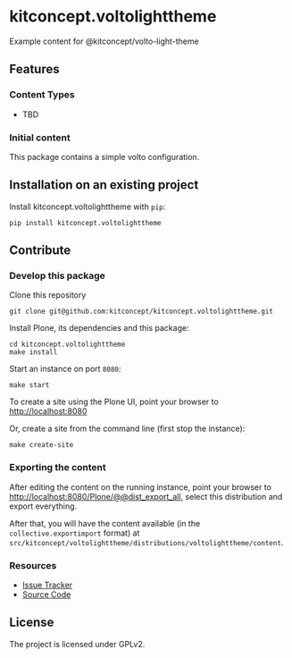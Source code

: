 # kitconcept.voltolighttheme

Example content for @kitconcept/volto-light-theme

## Features

### Content Types

- TBD

### Initial content

This package contains a simple volto configuration.

## Installation on an existing project

Install kitconcept.voltolighttheme with `pip`:

```shell
pip install kitconcept.voltolighttheme
```

## Contribute

### Develop this package

Clone this repository

```shell
git clone git@github.com:kitconcept/kitconcept.voltolighttheme.git
```

Install Plone, its dependencies and this package:

```shell
cd kitconcept.voltolighttheme
make install
```

Start an instance on port `8080`:

```shell
make start
```

To create a site using the Plone UI, point your browser to [http://localhost:8080](http://localhost:8080)

Or, create a site from the command line (first stop the instance):

```shell
make create-site
```
### Exporting the content

After editing the content on the running instance, point your browser to [http://localhost:8080/Plone/@@dist_export_all](http://localhost:8080/Plone/@@dist_export_all), select this distribution and export everything.

After that, you will have the content available (in the `collective.exportimport` format) at `src/kitconcept/voltolighttheme/distributions/voltolighttheme/content`.

### Resources

- [Issue Tracker](https://github.com/kitconcept/kitconcept.voltolighttheme/issues)
- [Source Code](https://github.com/kitconcept/kitconcept.voltolighttheme/)

## License

The project is licensed under GPLv2.
